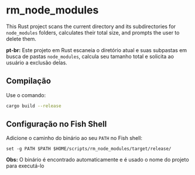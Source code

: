 # rm_node_modules

This Rust project scans the current directory and its subdirectories for `node_modules` folders, calculates their total size, and prompts the user to delete them.

**pt-br:** Este projeto em Rust escaneia o diretório atual e suas subpastas em busca de pastas `node_modules`, calcula seu tamanho total e solicita ao usuário a exclusão delas.

## Compilação

Use o comando:

```bash
cargo build --release
```

## Configuração no Fish Shell

Adicione o caminho do binário ao seu `PATH` no Fish shell:

```fish
set -g PATH $PATH $HOME/scripts/rm_node_modules/target/release/
```

**Obs:** O binário é encontrado automaticamente e é usado o nome do projeto para executá-lo
